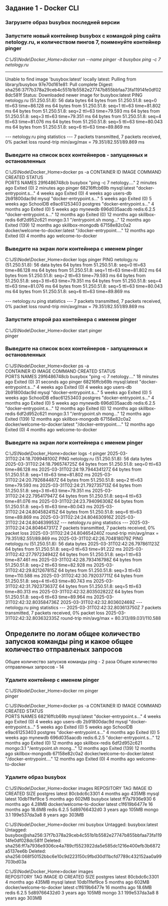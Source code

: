 ## Задание 1 - Docker CLI
### Загрузите образ busybox последней версии
### Запустите новый контейнер busybox с командой ping сайта netology.ru, и количеством пингов 7, поименуйте контейнер pinger

*C:\JS\Node\Docker_Home>docker run --name pinger -it busybox ping -c 7 netology.ru*
***
Unable to find image 'busybox:latest' locally
latest: Pulling from library/busybox
97e70d161e81: Pull complete
Digest: sha256:37f7b378a29ceb4c551b1b5582e27747b855bbfaa73fa11914fe0df028dc581f
Status: Downloaded newer image for busybox:latest
PING netology.ru (51.250.51.8): 56 data bytes
64 bytes from 51.250.51.8: seq=0 ttl=63 time=86.128 ms
64 bytes from 51.250.51.8: seq=1 ttl=63 time=81.802 ms
64 bytes from 51.250.51.8: seq=2 ttl=63 time=79.593 ms
64 bytes from 51.250.51.8: seq=3 ttl=63 time=79.351 ms
64 bytes from 51.250.51.8: seq=4 ttl=63 time=81.076 ms
64 bytes from 51.250.51.8: seq=5 ttl=63 time=80.043 ms
64 bytes from 51.250.51.8: seq=6 ttl=63 time=89.869 ms

--- netology.ru ping statistics ---
7 packets transmitted, 7 packets received, 0% packet loss
round-trip min/avg/max = 79.351/82.551/89.869 ms

### Выведите на список всех контейнеров - запущенных и остановленных
C:\JS\Node\Docker_Home>docker ps -a 
CONTAINER ID   IMAGE                             COMMAND                  CREATED         STATUS    
                   PORTS     NAMES
29f6486748cb   busybox                           "ping -c 7 netology.…"   2 minutes ago   Exited (0) 2 minutes ago               pinger
68216ffcb69b   mysql:latest                      "docker-entrypoint.s…"   4 weeks ago     Exited (0) 4 weeks ago                 users-db
2b91800dac9d   mysql                             "docker-entrypoint.s…"   5 weeks ago     Exited (0) 5 weeks ago                 SchoolDB
e9ac61253403   postgres                          "docker-entrypoint.s…"   4 months ago    Exited (0) 5 weeks ago                 mynewdb
696d035aacdb   redis:6.2.5                       "docker-entrypoint.s…"   12 months ago   Exited (0) 12 months ago               skillbox-redis
6df2d952c621   mongo:3.1                         "/entrypoint.sh mong…"   12 months ago   Exited (139) 12 months ago             skillbox-mongodb
67158e82c0a2   docker/welcome-to-docker:latest   "/docker-entrypoint.…"   12 months ago   Exited (0) 4 months ago                welcome-to-docker

### Выведите на экран логи контейнера с именем pinger
C:\JS\Node\Docker_Home>docker logs pinger
PING netology.ru (51.250.51.8): 56 data bytes
64 bytes from 51.250.51.8: seq=0 ttl=63 time=86.128 ms
64 bytes from 51.250.51.8: seq=1 ttl=63 time=81.802 ms
64 bytes from 51.250.51.8: seq=2 ttl=63 time=79.593 ms
64 bytes from 51.250.51.8: seq=3 ttl=63 time=79.351 ms
64 bytes from 51.250.51.8: seq=4 ttl=63 time=81.076 ms
64 bytes from 51.250.51.8: seq=5 ttl=63 time=80.043 ms
64 bytes from 51.250.51.8: seq=6 ttl=63 time=89.869 ms

--- netology.ru ping statistics ---
7 packets transmitted, 7 packets received, 0% packet loss
round-trip min/avg/max = 79.351/82.551/89.869 ms

### Запустите второй раз контейнера с именем pinger
C:\JS\Node\Docker_Home>docker start pinger                      
pinger

### Выведите на список всех контейнеров - запущенных и остановленных
C:\JS\Node\Docker_Home>docker ps -a       
CONTAINER ID   IMAGE                             COMMAND                  CREATED          STATUS   
                    PORTS     NAMES
29f6486748cb   busybox                           "ping -c 7 netology.…"   18 minutes ago   Exited (0) 31 seconds ago              pinger
68216ffcb69b   mysql:latest                      "docker-entrypoint.s…"   4 weeks ago      Exited (0) 4 weeks ago                 users-db
2b91800dac9d   mysql                             "docker-entrypoint.s…"   5 weeks ago      Exited (0) 5 weeks ago                 SchoolDB
e9ac61253403   postgres                          "docker-entrypoint.s…"   4 months ago     Exited (0) 5 weeks ago                 mynewdb
696d035aacdb   redis:6.2.5                       "docker-entrypoint.s…"   12 months ago    Exited (0) 12 months ago               skillbox-redis
6df2d952c621   mongo:3.1                         "/entrypoint.sh mong…"   12 months ago    Exited (139) 12 months ago             skillbox-mongodb
67158e82c0a2   docker/welcome-to-docker:latest   "/docker-entrypoint.…"   12 months ago    Exited (0) 4 months ago                welcome-to-docker

### Выведите на экран логи контейнера с именем pinger
C:\JS\Node\Docker_Home>docker logs -t pinger
2025-03-31T02:24:18.709948100Z PING netology.ru (51.250.51.8): 56 data bytes
2025-03-31T02:24:18.796574725Z 64 bytes from 51.250.51.8: seq=0 ttl=63 time=86.128 ms
2025-03-31T02:24:19.794434127Z 64 bytes from 51.250.51.8: seq=1 ttl=63 time=81.802 ms
2025-03-31T02:24:20.792684487Z 64 bytes from 51.250.51.8: seq=2 ttl=63 time=79.593 ms
2025-03-31T02:24:21.792735713Z 64 bytes from 51.250.51.8: seq=3 ttl=63 time=79.351 ms
2025-03-31T02:24:22.795417947Z 64 bytes from 51.250.51.8: seq=4 ttl=63 time=81.076 ms
2025-03-31T02:24:23.794096308Z 64 bytes from 51.250.51.8: seq=5 ttl=63 time=80.043 ms
2025-03-31T02:24:24.804582415Z 64 bytes from 51.250.51.8: seq=6 ttl=63 time=89.869 ms
2025-03-31T02:24:24.804630916Z
2025-03-31T02:24:24.804639953Z --- netology.ru ping statistics ---
2025-03-31T02:24:24.804647317Z 7 packets transmitted, 7 packets received, 0% packet loss
2025-03-31T02:24:24.804654240Z round-trip min/avg/max = 79.351/82.551/89.869 ms
2025-03-31T02:42:26.704818079Z PING netology.ru (51.250.51.8): 56 data bytes
2025-03-31T02:42:26.797861123Z 64 bytes from 51.250.51.8: seq=0 ttl=63 time=91.222 ms
2025-03-31T02:42:27.797234942Z 64 bytes from 51.250.51.8: seq=1 ttl=63 time=87.461 ms
2025-03-31T02:42:28.793416798Z 64 bytes from 51.250.51.8: seq=2 ttl=63 time=82.928 ms
2025-03-31T02:42:29.821267815Z 64 bytes from 51.250.51.8: seq=3 ttl=63 time=110.588 ms
2025-03-31T02:42:30.792037711Z 64 bytes from 51.250.51.8: seq=4 ttl=63 time=80.743 ms
2025-03-31T02:42:31.792373637Z 64 bytes from 51.250.51.8: seq=5 ttl=63 time=80.313 ms
2025-03-31T02:42:32.803502822Z 64 bytes from 51.250.51.8: seq=6 ttl=63 time=89.964 ms
2025-03-31T02:42:32.803584736Z
2025-03-31T02:42:32.803602469Z --- netology.ru ping statistics ---
2025-03-31T02:42:32.803613750Z 7 packets transmitted, 7 packets received, 0% packet loss
2025-03-31T02:42:32.803632335Z round-trip min/avg/max = 80.313/89.031/110.588 

## Определите по логам общее количество запусков команды ping и какое общее количество отправленых запросов
Общее количество запусков команды ping - 2 раза
Общее количество отправленых запросов - 14

### Удалите контейнер с именем pinger

C:\JS\Node\Docker_Home>docker rm pinger     
pinger

C:\JS\Node\Docker_Home>docker ps -a
CONTAINER ID   IMAGE                             COMMAND                  CREATED         STATUS    
                   PORTS     NAMES
68216ffcb69b   mysql:latest                      "docker-entrypoint.s…"   4 weeks ago     Exited (0) 4 weeks ago                 users-db
2b91800dac9d   mysql                             "docker-entrypoint.s…"   5 weeks ago     Exited (0) 5 weeks ago                 SchoolDB
e9ac61253403   postgres                          "docker-entrypoint.s…"   4 months ago    Exited (0) 5 weeks ago                 mynewdb
696d035aacdb   redis:6.2.5                       "docker-entrypoint.s…"   12 months ago   Exited (0) 12 months ago               skillbox-redis
6df2d952c621   mongo:3.1                         "/entrypoint.sh mong…"   12 months ago   Exited (139) 12 months ago             skillbox-mongodb
67158e82c0a2   docker/welcome-to-docker:latest   "/docker-entrypoint.…"   12 months ago   Exited (0) 4 months ago                welcome-to-docker

### Удалите образ busybox
C:\JS\Node\Docker_Home>docker images
REPOSITORY                 TAG       IMAGE ID       CREATED         SIZE
postgres                   latest    80cbdc6c3301   4 months ago    435MB
mysql                      latest    10db11fef9ce   5 months ago    602MB
busybox                    latest    ff7a7936e930   6 months ago    4.28MB
docker/welcome-to-docker   latest    c1f619b6477e   16 months ago   18.6MB
redis                      6.2.5     5d89766432d0   3 years ago     105MB
mongo                      3.1       199e537da3a8   8 years ago     303MB

C:\JS\Node\Docker_Home>docker rmi busybox
Untagged: busybox:latest
Untagged: busybox@sha256:37f7b378a29ceb4c551b1b5582e27747b855bbfaa73fa11914fe0df028dc581f
Deleted: sha256:ff7a7936e9306ce4a789cf5523922da5e585dc1216e400efb3b6872a5137ee6b
Deleted: sha256:068f50152bbc6e10c9d223150c9fbd30d11bcfd7789c432152aa0a99703bd03a

C:\JS\Node\Docker_Home>docker images      
REPOSITORY                 TAG       IMAGE ID       CREATED         SIZE
postgres                   latest    80cbdc6c3301   4 months ago    435MB
mysql                      latest    10db11fef9ce   5 months ago    602MB
docker/welcome-to-docker   latest    c1f619b6477e   16 months ago   18.6MB
redis                      6.2.5     5d89766432d0   3 years ago     105MB
mongo                      3.1       199e537da3a8   8 years ago     303MB
